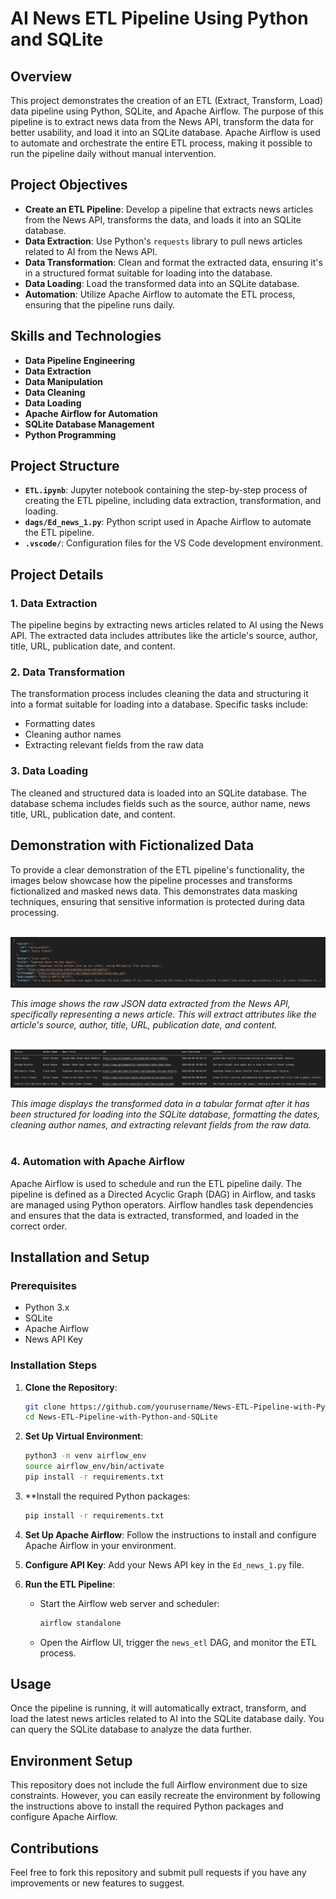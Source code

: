 # AI News ETL Pipeline Using Python and SQLite

## Overview

This project demonstrates the creation of an ETL (Extract, Transform, Load) data pipeline using Python, SQLite, and Apache Airflow. The purpose of this pipeline is to extract news data from the News API, transform the data for better usability, and load it into an SQLite database. Apache Airflow is used to automate and orchestrate the entire ETL process, making it possible to run the pipeline daily without manual intervention.

## Project Objectives

- **Create an ETL Pipeline**: Develop a pipeline that extracts news articles from the News API, transforms the data, and loads it into an SQLite database.
- **Data Extraction**: Use Python's `requests` library to pull news articles related to AI from the News API.
- **Data Transformation**: Clean and format the extracted data, ensuring it's in a structured format suitable for loading into the database.
- **Data Loading**: Load the transformed data into an SQLite database.
- **Automation**: Utilize Apache Airflow to automate the ETL process, ensuring that the pipeline runs daily.

## Skills and Technologies

- **Data Pipeline Engineering**
- **Data Extraction**
- **Data Manipulation**
- **Data Cleaning**
- **Data Loading**
- **Apache Airflow for Automation**
- **SQLite Database Management**
- **Python Programming**

## Project Structure

- **`ETL.ipynb`**: Jupyter notebook containing the step-by-step process of creating the ETL pipeline, including data extraction, transformation, and loading.
- **`dags/Ed_news_1.py`**: Python script used in Apache Airflow to automate the ETL pipeline.
- **`.vscode/`**: Configuration files for the VS Code development environment.

## Project Details

### 1. Data Extraction

The pipeline begins by extracting news articles related to AI using the News API. The extracted data includes attributes like the article's source, author, title, URL, publication date, and content.

### 2. Data Transformation

The transformation process includes cleaning the data and structuring it into a format suitable for loading into a database. Specific tasks include:

- Formatting dates
- Cleaning author names
- Extracting relevant fields from the raw data

### 3. Data Loading

The cleaned and structured data is loaded into an SQLite database. The database schema includes fields such as the source, author name, news title, URL, publication date, and content.

## Demonstration with Fictionalized Data

To provide a clear demonstration of the ETL pipeline's functionality, the images below showcase how the pipeline processes and transforms fictionalized and masked news data. This demonstrates data masking techniques, ensuring that sensitive information is protected during data processing.<br><br>


![JSON Structure for Article](https://github.com/NikkaLuna/AI-News-ETL-Pipeline-with-Airflow/blob/main/JSON%20Structure%20for%20Article.png)

*This image shows the raw JSON data extracted from the News API, specifically representing a news article. This will extract attributes like the article's source, author, title, URL, publication date, and content.*<br><br>


![Tabular Representation of Data](https://github.com/NikkaLuna/AI-News-ETL-Pipeline-with-Airflow/blob/main/Tabular%20Representation%20of%20Data.png)

*This image displays the transformed data in a tabular format after it has been structured for loading into the SQLite database, formatting the dates, cleaning author names, and extracting relevant fields from the raw data.*<br><br>

### 4. Automation with Apache Airflow

Apache Airflow is used to schedule and run the ETL pipeline daily. The pipeline is defined as a Directed Acyclic Graph (DAG) in Airflow, and tasks are managed using Python operators. Airflow handles task dependencies and ensures that the data is extracted, transformed, and loaded in the correct order.

## Installation and Setup

### Prerequisites

- Python 3.x
- SQLite
- Apache Airflow
- News API Key

### Installation Steps

1. **Clone the Repository**:
    ```bash
    git clone https://github.com/yourusername/News-ETL-Pipeline-with-Python-and-SQLite.git
    cd News-ETL-Pipeline-with-Python-and-SQLite
    ```

2. **Set Up Virtual Environment**:
    ```bash
    python3 -m venv airflow_env
    source airflow_env/bin/activate
    pip install -r requirements.txt
    ```

3. **Install the required Python packages:
    ```bash
    pip install -r requirements.txt

4. **Set Up Apache Airflow**:
    Follow the instructions to install and configure Apache Airflow in your environment.

5. **Configure API Key**:
    Add your News API key in the `Ed_news_1.py` file.

6. **Run the ETL Pipeline**:
    - Start the Airflow web server and scheduler:
      ```bash
      airflow standalone
      ```
    - Open the Airflow UI, trigger the `news_etl` DAG, and monitor the ETL process.

## Usage

Once the pipeline is running, it will automatically extract, transform, and load the latest news articles related to AI into the SQLite database daily. You can query the SQLite database to analyze the data further.

## Environment Setup

This repository does not include the full Airflow environment due to size constraints. However, you can easily recreate the environment by following the instructions above to install the required Python packages and configure Apache Airflow.

## Contributions

Feel free to fork this repository and submit pull requests if you have any improvements or new features to suggest.
